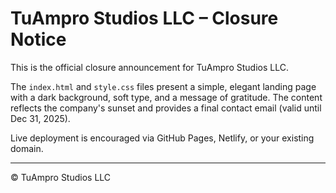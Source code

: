 # TuAmpro Studios LLC – Closure Notice

This is the official closure announcement for TuAmpro Studios LLC.

The `index.html` and `style.css` files present a simple, elegant landing page with a dark background, soft type, and a message of gratitude. The content reflects the company's sunset and provides a final contact email (valid until Dec 31, 2025).

Live deployment is encouraged via GitHub Pages, Netlify, or your existing domain.

---

© TuAmpro Studios LLC
